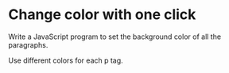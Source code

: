 # Change color with one click

Write a JavaScript program to set the background color of all the paragraphs.

Use different colors for each p tag.
